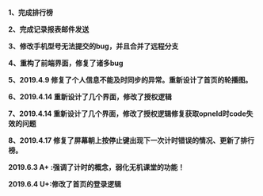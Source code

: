 **1、完成排行榜**

**2、完成记录报表邮件发送**

**3、修改手机型号无法提交的bug，并且合并了远程分支**

**4、重构了前端界面，修复了诸多bug**

**5、2019.4.9 修复了个人信息不能及时同步的异常。重新设计了首页的轮播图。**

**6、2019.4.14 重新设计了几个界面，修改了授权逻辑**

**7、2019.4.14 重新设计了几个界面，修改了授权逻辑修复获取opneId时code失效的问题**

**8、2019.4.17 修复了屏幕朝上按停止键出现下一次计时错误的情况、更新了排行榜。**

**2019.6.3 A+ :强调了计时的概念，弱化无机课堂的功能！**

**2019.6.4 U+:修改了首页的登录逻辑**



